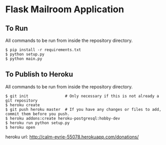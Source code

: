 # Flask Mailroom Application

## To Run

All commands to be run from inside the repository directory.
```
$ pip install -r requirements.txt
$ python setup.py
$ python main.py
```

## To Publish to Heroku

All commands to be run from inside the repository directory.
```
$ git init                # Only necessary if this is not already a git repository
$ heroku create
$ git push heroku master  # If you have any changes or files to add, commit them before you push.
$ heroku addons:create heroku-postgresql:hobby-dev
$ heroku run python setup.py
$ heroku open
```

heroku url: http://calm-eyrie-55078.herokuapp.com/donations/
